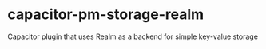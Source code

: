 # capacitor-pm-storage-realm
Capacitor plugin that uses Realm as a backend for simple key-value storage
